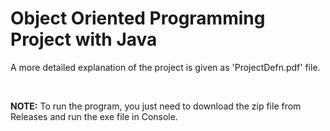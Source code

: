 # Object Oriented Programming Project with Java
A more detailed explanation of the project is given as 'ProjectDefn.pdf' file.

<br>

**NOTE:** To run the program, you just need to download the zip file from Releases and run the exe file in Console.
